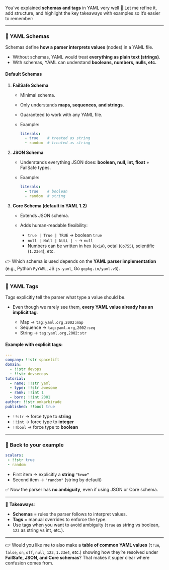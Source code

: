 You’ve explained **schemas and tags** in YAML very well 👏 Let me refine it, add structure, and highlight the key takeaways with examples so it’s easier to remember:

---

### 🔹 YAML Schemas

Schemas define **how a parser interprets values** (nodes) in a YAML file.

* Without schemas, YAML would treat **everything as plain text (strings)**.
* With schemas, YAML can understand **booleans, numbers, nulls, etc.**

#### Default Schemas

1. **FailSafe Schema**

   * Minimal schema.
   * Only understands **maps, sequences, and strings**.
   * Guaranteed to work with any YAML file.
   * Example:

     ```yaml
     literals:
       - true    # treated as string
       - random  # treated as string
     ```

2. **JSON Schema**

   * Understands everything JSON does:
     **boolean, null, int, float** + FailSafe types.
   * Example:

     ```yaml
     literals:
       - true    # boolean
       - random  # string
     ```

3. **Core Schema (default in YAML 1.2)**

   * Extends JSON schema.
   * Adds human-readable flexibility:

     * `true | True | TRUE` → boolean `true`
     * `null | Null | NULL | ~` → `null`
     * Numbers can be written in hex (`0x1A`), octal (`0o755`), scientific (`1.23e4`), etc.

👉 Which schema is used depends on the **YAML parser implementation** (e.g., Python `PyYAML`, JS `js-yaml`, Go `gopkg.in/yaml.v3`).

---

### 🔹 YAML Tags

Tags explicitly tell the parser what type a value should be.

* Even though we rarely see them, **every YAML value already has an implicit tag**.

  * Map → `tag:yaml.org,2002:map`
  * Sequence → `tag:yaml.org,2002:seq`
  * String → `tag:yaml.org,2002:str`

#### Example with explicit tags:

```yaml
---
company: !!str spacelift
domain:
  - !!str devops
  - !!str devsecops
tutorial:
  - name: !!str yaml
  - type: !!str awesome
  - rank: !!int 1
  - born: !!int 2001
author: !!str omkarbirade
published: !!bool true
```

* `!!str` → force type to **string**
* `!!int` → force type to **integer**
* `!!bool` → force type to **boolean**

---

### 🔹 Back to your example

```yaml
scalars:
 - !!str true
 - random
```

* First item → explicitly a **string `"true"`**
* Second item → `"random"` (string by default)

✅ Now the parser has **no ambiguity**, even if using JSON or Core schema.

---

🔑 **Takeaways**:

* **Schemas** = rules the parser follows to interpret values.
* **Tags** = manual overrides to enforce the type.
* Use tags when you want to avoid ambiguity (`true` as string vs boolean, `123` as string vs int, etc.).

---

👉 Would you like me to also make a **table of common YAML values** (`true`, `false`, `on`, `off`, `null`, `123`, `1.23e4`, etc.) showing how they’re resolved under **FailSafe, JSON, and Core schemas**? That makes it super clear where confusion comes from.
